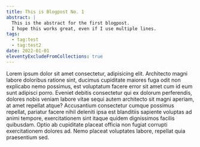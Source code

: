 ```yaml
---
title: This is Blogpost No. 1
abstract: |
  This is the abstract for the first blogpost.
  I hope this works great, even if I use multiple lines.
tags:
  - tag:test
  - tag:test2
date: 2022-01-01
eleventyExcludeFromCollections: true
---
```


Lorem ipsum dolor sit amet consectetur, adipisicing elit. Architecto magni labore doloribus ratione sint, ducimus cupiditate maiores fuga odit non explicabo nemo possimus, est voluptatum facere error sit amet cum id eum sunt adipisci porro. Eveniet debitis consectetur qui ex dolorum perferendis, dolores nobis veniam labore vitae sequi autem architecto sit magni aperiam, at amet repellat atque? Accusantium consectetur cumque possimus repellat, pariatur facere nihil deleniti ipsa est blanditiis sapiente voluptas ad animi tempore, exercitationem sint itaque quidem dignissimos facilis quibusdam. Optio ab cupiditate placeat officia non fugiat corrupti exercitationem dolores ad. Nemo placeat voluptates labore, repellat quia praesentium sed.
